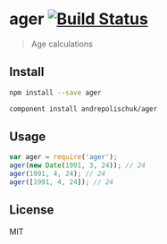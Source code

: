 # ager [![Build Status][travis-image]][travis-url]

> Age calculations

## Install

```sh
npm install --save ager
```

```sh
component install andrepolischuk/ager
```

## Usage

```js
var ager = require('ager');
ager(new Date(1991, 3, 24)); // 24
ager(1991, 4, 24); // 24
ager([1991, 4, 24]); // 24
```

## License

MIT

[travis-url]: https://travis-ci.org/andrepolischuk/ager
[travis-image]: https://travis-ci.org/andrepolischuk/ager.svg?branch=master
